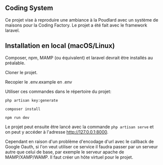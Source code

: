 ## Coding System

Ce projet vise à reproduire une ambiance à la Poudlard avec un système de maisons pour la Coding Factory.
Le projet a été fait avec le framework laravel.

## Installation en local (macOS/Linux)

Composer, npm, MAMP (ou équivalent) et laravel devrait être installés au préalable.

Cloner le projet.

Recopier le .env.example en .env

Utiliser ces commandes dans le répertoire du projet:

`php artisan key:generate`

`composer install`

`npm run dev`

Le projet peut ensuite être lancé avec la commande `php artisan serve` et on peut y accéder à l'adresse http://127.0.0.1:8000.

Cependant en raison d'un problème d'encodage d'url avec le callback de Google Oauth, si l'on veut utiliser ce service il
faudra passer par un serveur autre que celui de base, par exemple le serveur apache de MAMP/XAMP/WAMP. Il faut créer un 
hôte virtuel pour le projet.


